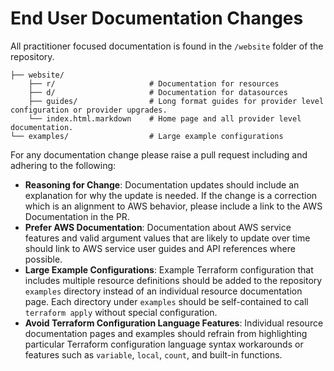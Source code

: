 # End User Documentation Changes

All practitioner focused documentation is found in the `/website` folder of the repository.

```
├── website/
    ├── r/                     # Documentation for resources
    ├── d/                     # Documentation for datasources
    ├── guides/                # Long format guides for provider level configuration or provider upgrades.
    └── index.html.markdown    # Home page and all provider level documentation.
└── examples/                  # Large example configurations
```

For any documentation change please raise a pull request including and adhering to the following:

- __Reasoning for Change__: Documentation updates should include an explanation for why the update is needed. If the change is a correction which is an alignment to AWS behavior, please include a link to the AWS Documentation in the PR.
- __Prefer AWS Documentation__: Documentation about AWS service features and valid argument values that are likely to update over time should link to AWS service user guides and API references where possible.
- __Large Example Configurations__: Example Terraform configuration that includes multiple resource definitions should be added to the repository `examples` directory instead of an individual resource documentation page. Each directory under `examples` should be self-contained to call `terraform apply` without special configuration.
- __Avoid Terraform Configuration Language Features__: Individual resource documentation pages and examples should refrain from highlighting particular Terraform configuration language syntax workarounds or features such as `variable`, `local`, `count`, and built-in functions.
